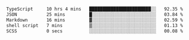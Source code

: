 <!--START_SECTION:waka-->

```txt
TypeScript     10 hrs 4 mins   ███████████████████████░░   92.35 %
JSON           25 mins         █░░░░░░░░░░░░░░░░░░░░░░░░   03.84 %
Markdown       16 mins         ▓░░░░░░░░░░░░░░░░░░░░░░░░   02.59 %
shell script   7 mins          ▒░░░░░░░░░░░░░░░░░░░░░░░░   01.13 %
SCSS           0 secs          ░░░░░░░░░░░░░░░░░░░░░░░░░   00.08 %
```

<!--END_SECTION:waka-->

